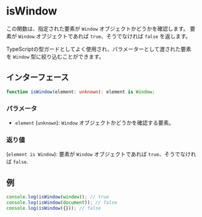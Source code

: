# isWindow

この関数は、指定された要素が `Window` オブジェクトかどうかを確認します。
要素が `Window` オブジェクトであれば `true`、そうでなければ `false` を返します。

TypeScriptの型ガードとしてよく使用され、パラメーターとして渡された要素を `Window` 型に絞り込むことができます。

## インターフェース

```typescript
function isWindow(element: unknown): element is Window;
```

### パラメータ

- `element` (`unknown`): `Window` オブジェクトかどうかを確認する要素。

### 返り値

(`element is Window`): 要素が `Window` オブジェクトであれば `true`、そうでなければ `false`.

## 例

```typescript
console.log(isWindow(window)); // true
console.log(isWindow(document)); // false
console.log(isWindow({})); // false
```
